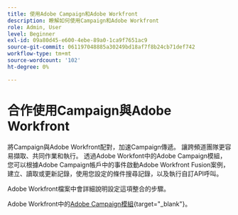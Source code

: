 ```yaml
---
title: 使用Adobe Campaign和Adobe Workfront
description: 瞭解如何使用Campaign和Adobe Workfront
role: Admin, User
level: Beginner
exl-id: 09a80d45-e600-4ebe-89a0-1ca9f7651ac9
source-git-commit: 061197048885a30249bd18af7f8b24cb71def742
workflow-type: tm+mt
source-wordcount: '102'
ht-degree: 0%

---
```


# 合作使用Campaign與Adobe Workfront

將Campaign與Adobe Workfront配對，加速Campaign傳遞。 讓跨頻道團隊更容易擷取、共同作業和執行。 透過Adobe Workfont中的Adobe Campaign模組，您可以根據Adobe Campaign帳戶中的事件啟動Adobe Workfront Fusion案例，建立、讀取或更新記錄，使用您設定的條件搜尋記錄，以及執行自訂API呼叫。


Adobe Workfront檔案中會詳細說明設定這項整合的步驟。


Adobe Workfront中的[Adobe Campaign模組](https://experienceleague.adobe.com/docs/workfront/using/adobe-workfront-fusion/fusion-apps-and-modules/adobe-campaign-classic-connector.html){target="_blank"}。
